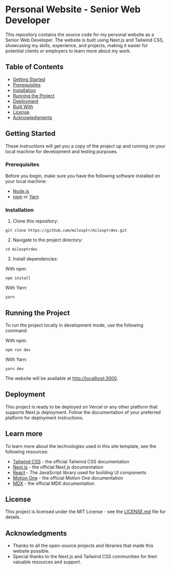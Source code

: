 # Personal Website - Senior Web Developer

This repository contains the source code for my personal website as a Senior Web Developer. The website is built using Next.js and Tailwind CSS, showcasing my skills, experience, and projects, making it easier for potential clients or employers to learn more about my work.

## Table of Contents

- [Getting Started](#getting-started)
- [Prerequisites](#prerequisites)
- [Installation](#installation)
- [Running the Project](#running-the-project)
- [Deployment](#deployment)
- [Built With](#built-with)
- [License](#license)
- [Acknowledgments](#acknowledgments)

## Getting Started

These instructions will get you a copy of the project up and running on your local machine for development and testing purposes.

### Prerequisites

Before you begin, make sure you have the following software installed on your local machine:

- [Node.js](https://nodejs.org/en/download/)
- [npm](https://www.npmjs.com/get-npm) or [Yarn](https://classic.yarnpkg.com/en/docs/install/)

### Installation

1. Clone this repository:

```
git clone https://github.com/milosptr/milosptrdev.git
```

2. Navigate to the project directory:

```
cd milosptrdev
```

3. Install dependencies:

With npm:

```
npm install
```

With Yarn:

```
yarn
```

## Running the Project

To run the project locally in development mode, use the following command:

With npm:

```
npm run dev
```

With Yarn:

```
yarn dev
```

The website will be available at [http://localhost:3000](http://localhost:3000).

## Deployment

This project is ready to be deployed on Vercel or any other platform that supports Next.js deployment. Follow the documentation of your preferred platform for deployment instructions.

## Learn more

To learn more about the technologies used in this site template, see the following resources:

- [Tailwind CSS](https://tailwindcss.com/docs) - the official Tailwind CSS documentation
- [Next.js](https://nextjs.org/docs) - the official Next.js documentation
- [React](https://reactjs.org/) - The JavaScript library used for building UI components
- [Motion One](https://motion.dev/) - the official Motion One documentation
- [MDX](https://mdxjs.com/) - the official MDX documentation

## License

This project is licensed under the MIT License - see the [LICENSE.md](LICENSE.md) file for details.

## Acknowledgments

- Thanks to all the open-source projects and libraries that made this website possible.
- Special thanks to the Next.js and Tailwind CSS communities for their valuable resources and support.
